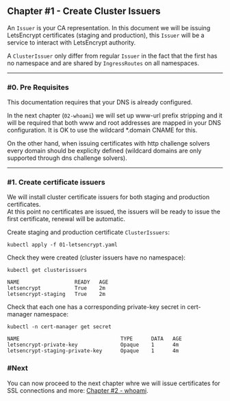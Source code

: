 ## Chapter #1 - Create Cluster Issuers

An `Issuer` is your CA representation. In this document we will be issuing LetsEncrypt certificates
(staging and production), this `Issuer` will be a service to interact with LetsEncrypt authority.  
  
A `ClusterIssuer` only differ from regular `Issuer` in the fact that the first has no namespace and
are shared by `IngressRoutes` on all namespaces.

---

### #0. Pre Requisites
This documentation requires that your DNS is already configured.  
  
In the next chapter (`02-whoami`) we will set up www-url prefix stripping and it will be required that
both www and root addresses are mapped in your DNS configuration. It is OK to use the wildcard *.domain
CNAME for this.  
  
On the other hand, when issuing certificates with http challenge solvers every domain should be explicity
defined (wildcard domains are only supported through dns challenge solvers).  

---

### #1. Create certificate issuers

We will install cluster certificate issuers for both staging and production certificates.  
At this point no certificates are issued, the issuers will be ready to issue the first certificate, renewal
will be automatic.  

Create staging and production certificate `ClusterIssuers`:

```
kubectl apply -f 01-letsencrypt.yaml
```
  
Check they were created (cluster issuers have no namespace):

```
kubectl get clusterissuers

NAME                  READY   AGE
letsencrypt           True    2m
letsencrypt-staging   True    2m
```

Check that each one has a corresponding private-key secret in cert-manager namespace:
```
kubectl -n cert-manager get secret

NAME                                 TYPE      DATA   AGE
letsencrypt-private-key              Opaque    1      4m
letsencrypt-staging-private-key      Opaque    1      4m
```

### #Next

You can now proceed to the next chapter whre we will issue certificates for SSL connections and more:
[Chapter #2 - whoami](../02-whoami/README.md).

